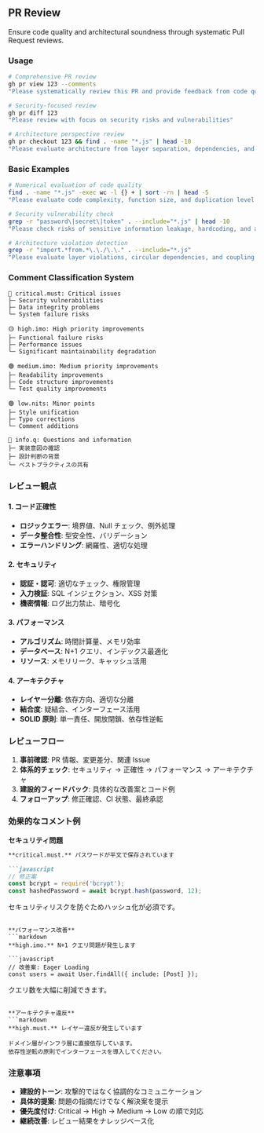 ## PR Review

Ensure code quality and architectural soundness through systematic Pull Request reviews.

### Usage

```bash
# Comprehensive PR review
gh pr view 123 --comments
"Please systematically review this PR and provide feedback from code quality, security, and architecture perspectives"

# Security-focused review
gh pr diff 123
"Please review with focus on security risks and vulnerabilities"

# Architecture perspective review
gh pr checkout 123 && find . -name "*.js" | head -10
"Please evaluate architecture from layer separation, dependencies, and SOLID principles perspectives"
```

### Basic Examples

```bash
# Numerical evaluation of code quality
find . -name "*.js" -exec wc -l {} + | sort -rn | head -5
"Please evaluate code complexity, function size, and duplication level and point out areas for improvement"

# Security vulnerability check
grep -r "password\|secret\|token" . --include="*.js" | head -10
"Please check risks of sensitive information leakage, hardcoding, and authentication bypass"

# Architecture violation detection
grep -r "import.*from.*\.\./\.\." . --include="*.js"
"Please evaluate layer violations, circular dependencies, and coupling issues"
```

### Comment Classification System

```text
🔴 critical.must: Critical issues
├─ Security vulnerabilities
├─ Data integrity problems
└─ System failure risks

🟡 high.imo: High priority improvements
├─ Functional failure risks
├─ Performance issues
└─ Significant maintainability degradation

🟢 medium.imo: Medium priority improvements
├─ Readability improvements
├─ Code structure improvements
└─ Test quality improvements

🟢 low.nits: Minor points
├─ Style unification
├─ Typo corrections
└─ Comment additions

🔵 info.q: Questions and information
├─ 実装意図の確認
├─ 設計判断の背景
└─ ベストプラクティスの共有
```

### レビュー観点

#### 1. コード正確性

- **ロジックエラー**: 境界値、Null チェック、例外処理
- **データ整合性**: 型安全性、バリデーション
- **エラーハンドリング**: 網羅性、適切な処理

#### 2. セキュリティ

- **認証・認可**: 適切なチェック、権限管理
- **入力検証**: SQL インジェクション、XSS 対策
- **機密情報**: ログ出力禁止、暗号化

#### 3. パフォーマンス

- **アルゴリズム**: 時間計算量、メモリ効率
- **データベース**: N+1 クエリ、インデックス最適化
- **リソース**: メモリリーク、キャッシュ活用

#### 4. アーキテクチャ

- **レイヤー分離**: 依存方向、適切な分離
- **結合度**: 疑結合、インターフェース活用
- **SOLID 原則**: 単一責任、開放閉鎖、依存性逆転

### レビューフロー

1. **事前確認**: PR 情報、変更差分、関連 Issue
2. **体系的チェック**: セキュリティ → 正確性 → パフォーマンス → アーキテクチャ
3. **建設的フィードバック**: 具体的な改善案とコード例
4. **フォローアップ**: 修正確認、CI 状態、最終承認

### 効果的なコメント例

**セキュリティ問題**

```markdown
**critical.must.** パスワードが平文で保存されています

```javascript
// 修正案
const bcrypt = require('bcrypt');
const hashedPassword = await bcrypt.hash(password, 12);
```

セキュリティリスクを防ぐためハッシュ化が必須です。

```

**パフォーマンス改善**
```markdown
**high.imo.** N+1 クエリ問題が発生します

```javascript
// 改善案: Eager Loading
const users = await User.findAll({ include: [Post] });
```

クエリ数を大幅に削減できます。

```

**アーキテクチャ違反**
```markdown
**high.must.** レイヤー違反が発生しています

ドメイン層がインフラ層に直接依存しています。
依存性逆転の原則でインターフェースを導入してください。
```

### 注意事項

- **建設的トーン**: 攻撃的ではなく協調的なコミュニケーション
- **具体的提案**: 問題の指摘だけでなく解決案を提示
- **優先度付け**: Critical → High → Medium → Low の順で対応
- **継続改善**: レビュー結果をナレッジベース化
